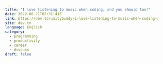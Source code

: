 ```yaml
---
title: "I love listening to music when coding, and you should too!"
date: 2022-06-21T05:31:41Z
link: https://dev.to/unitybuddy/i-love-listening-to-music-when-coding-and-you-should-too-3b1e?utm_medium=RSS&utm_source=news.12bit.vn
site: dev.to
language: English
category:
  - programming
  - productivity
  - career
  - discuss
draft: false
---
```

